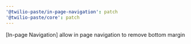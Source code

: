 ```yaml
---
'@twilio-paste/in-page-navigation': patch
'@twilio-paste/core': patch
---
```


[In-page Navigation] allow in page navigation to remove bottom margin
